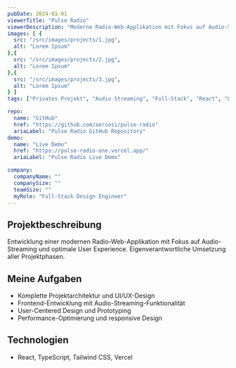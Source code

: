```yaml
---
pubDate: 2024-01-01
viewerTitle: "Pulse Radio"
viewerDescription: "Moderne Radio-Web-Applikation mit Fokus auf Audio-Streaming und User Experience"
images: [ {
  src: "/src/images/projects/1.jpg",
  alt: "Lorem Ipsum"
},{
  src: "/src/images/projects/2.jpg",
  alt: "Lorem Ipsum"
},{
  src: "/src/images/projects/3.jpg",
  alt: "Lorem Ipsum"
} ]
tags: ["Privates Projekt", "Audio Streaming", "Full-Stack", "React", "Frontend-Entwicklung"]

repo:
  name: "GitHub"
  href: "https://github.com/aersosi/pulse-radio"
  ariaLabel: "Pulse Radio GitHub Repository"
demo:
  name: "Live Demo"
  href: "https://pulse-radio-one.vercel.app/"
  ariaLabel: "Pulse Radio Live Demo"

company:
  companyName: ""
  companySize: ""
  teamSize: ""
  myRole: "Full-Stack Design Engineer"
---
```


## Projektbeschreibung

Entwicklung einer modernen Radio-Web-Applikation mit Fokus auf Audio-Streaming und optimale User Experience.
Eigenverantwortliche Umsetzung aller Projektphasen.

## Meine Aufgaben

- Komplette Projektarchitektur und UI/UX-Design
- Frontend-Entwicklung mit Audio-Streaming-Funktionalität
- User-Centered Design und Prototyping
- Performance-Optimierung und responsive Design

## Technologien

- React, TypeScript, Tailwind CSS, Vercel
